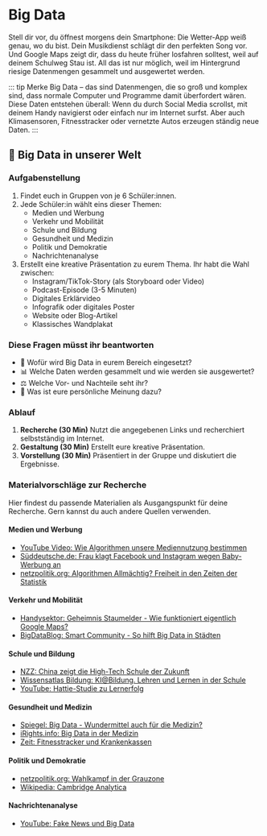 # Big Data

Stell dir vor, du öffnest morgens dein Smartphone: Die Wetter-App weiß genau, wo du bist. Dein Musikdienst schlägt dir den perfekten Song vor. Und Google Maps zeigt dir, dass du heute früher losfahren solltest, weil auf deinem Schulweg Stau ist. All das ist nur möglich, weil im Hintergrund riesige Datenmengen gesammelt und ausgewertet werden.

::: tip Merke
Big Data – das sind Datenmengen, die so groß und komplex sind, dass normale Computer und Programme damit überfordert wären. Diese Daten entstehen überall: Wenn du durch Social Media scrollst, mit deinem Handy navigierst oder einfach nur im Internet surfst. Aber auch Klimasensoren, Fitnesstracker oder vernetzte Autos erzeugen ständig neue Daten.
:::

## 📝 Big Data in unserer Welt

### Aufgabenstellung

1. Findet euch in Gruppen von je 6 Schüler:innen.
2. Jede Schüler:in wählt eins dieser Themen:
   - Medien und Werbung
   - Verkehr und Mobilität  
   - Schule und Bildung
   - Gesundheit und Medizin
   - Politik und Demokratie
   - Nachrichtenanalyse
3. Erstellt eine kreative Präsentation zu eurem Thema. Ihr habt die Wahl zwischen:
   - Instagram/TikTok-Story (als Storyboard oder Video)
   - Podcast-Episode (3-5 Minuten)
   - Digitales Erklärvideo
   - Infografik oder digitales Poster
   - Website oder Blog-Artikel
   - Klassisches Wandplakat

### Diese Fragen müsst ihr beantworten

- 🎯 Wofür wird Big Data in eurem Bereich eingesetzt?
- 📊 Welche Daten werden gesammelt und wie werden sie ausgewertet?
- ⚖️ Welche Vor- und Nachteile seht ihr?
- 🤔 Was ist eure persönliche Meinung dazu?

### Ablauf

1. **Recherche (30 Min)** Nutzt die angegebenen Links und recherchiert selbstständig im Internet.
2. **Gestaltung (30 Min)** Erstellt eure kreative Präsentation.
3. **Vorstellung (30 Min)** Präsentiert in der Gruppe und diskutiert die Ergebnisse.

### Materialvorschläge zur Recherche

Hier findest du passende Materialien als Ausgangspunkt für deine Recherche. Gern kannst du auch andere Quellen verwenden.

#### Medien und Werbung
- [YouTube Video: Wie Algorithmen unsere Mediennutzung bestimmen](https://youtu.be/0q8_xbfp7yE)
- [Süddeutsche.de: Frau klagt Facebook und Instagram wegen Baby-Werbung an](https://www.sueddeutsche.de/wirtschaft/facebook-instagram-werbung-fehlgeburt-stillgeburt-anzeigen-1.4250009)
- [netzpolitik.org: Algorithmen Allmächtig? Freiheit in den Zeiten der Statistik](https://netzpolitik.org/2014/algorithmen-allmaechtig-freiheit-in-den-zeiten-der-statistik/)

#### Verkehr und Mobilität
- [Handysektor: Geheimnis Staumelder - Wie funktioniert eigentlich Google Maps?](https://www.handysektor.de/artikel/geheimnis-staumelder-wie-funktioniert-eigentlich-google-maps)
- [BigDataBlog: Smart Community - So hilft Big Data in Städten](https://bigdatablog.de/2015/04/27/smart-community-so-hilft-big-data-in-staedten-kommunen-und-gemeinden/)

#### Schule und Bildung
- [NZZ: China zeigt die High-Tech Schule der Zukunft](https://www.nzz.ch/international/china-zeigt-die-high-tech-schule-der-zukunft-ld.1628314)
- [Wissensatlas Bildung: KI@Bildung. Lehren und Lernen in der Schule](http://www.wissensatlas-bildung.de/publikation/kibildung-lehren-und-lernen-in-der-schule-mit-werkzeugen-kuenstlicher-intelligenz/)
- [YouTube: Hattie-Studie zu Lernerfolg](https://youtu.be/hJP5GqnTrNo)

#### Gesundheit und Medizin
- [Spiegel: Big Data - Wundermittel auch für die Medizin?](https://www.spiegel.de/wissenschaft/medizin/big-data-wundermittel-auch-fuer-die-medizin-a-911333.html)
- [iRights.info: Big Data in der Medizin](https://irights.info/artikel/big-data-in-der-medizin/21054)
- [Zeit: Fitnesstracker und Krankenkassen](https://www.zeit.de/wirtschaft/2015-12/fitnesstracker-krankenkassen-gesundheitsapps)

#### Politik und Demokratie
- [netzpolitik.org: Wahlkampf in der Grauzone](https://netzpolitik.org/2017/wahlkampf-in-der-grauzone-die-parteien-das-microtargeting-und-die-transparenz/)
- [Wikipedia: Cambridge Analytica](https://de.wikipedia.org/wiki/Cambridge_Analytica)

#### Nachrichtenanalyse
- [YouTube: Fake News und Big Data](https://youtu.be/-YpwsdRKt8Q)
